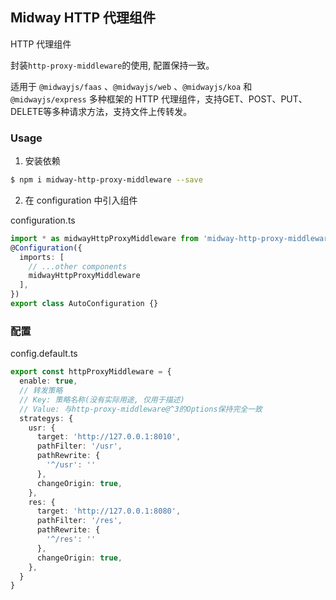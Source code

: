 ## Midway HTTP 代理组件

HTTP 代理组件

封装`http-proxy-middleware`的使用, 配置保持一致。

适用于 `@midwayjs/faas` 、`@midwayjs/web` 、`@midwayjs/koa` 和 `@midwayjs/express` 多种框架的 HTTP 代理组件，支持GET、POST、PUT、DELETE等多种请求方法，支持文件上传转发。

### Usage

1. 安装依赖

```bash
$ npm i midway-http-proxy-middleware --save
```

2. 在 configuration 中引入组件

configuration.ts
```ts
import * as midwayHttpProxyMiddleware from 'midway-http-proxy-middleware';
@Configuration({
  imports: [
    // ...other components
    midwayHttpProxyMiddleware
  ],
})
export class AutoConfiguration {}
```

### 配置

config.default.ts
```ts
export const httpProxyMiddleware = {
  enable: true,
  // 转发策略
  // Key: 策略名称(没有实际用途, 仅用于描述)
  // Value: 与http-proxy-middleware@^3的Options保持完全一致
  strategys: {
    usr: {
      target: 'http://127.0.0.1:8010',
      pathFilter: '/usr',
      pathRewrite: {
        '^/usr': ''
      },
      changeOrigin: true,
    },
    res: {
      target: 'http://127.0.0.1:8080',
      pathFilter: '/res',
      pathRewrite: {
        '^/res': ''
      },
      changeOrigin: true,
    },
  }
}
```
